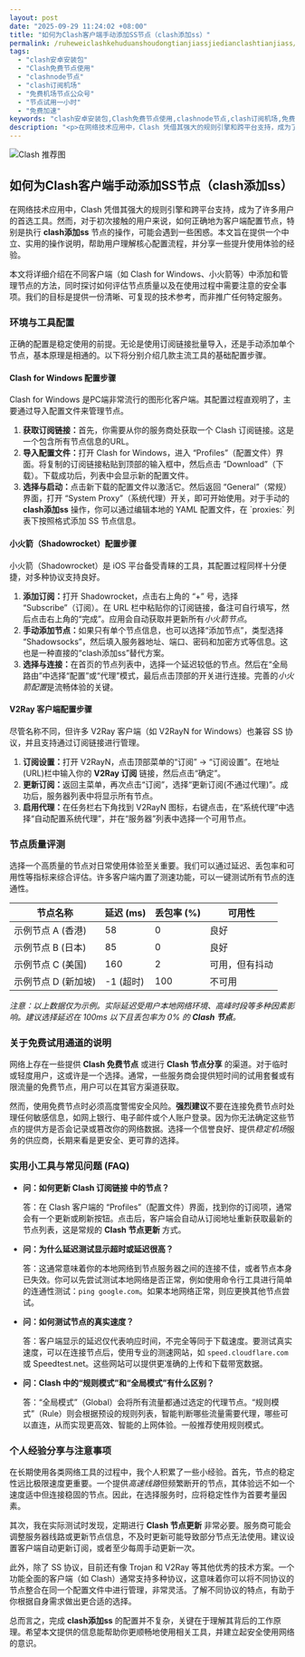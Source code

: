 ```yaml
---
layout: post
date: "2025-09-29 11:24:02 +08:00"
title: "如何为Clash客户端手动添加SS节点（clash添加ss）"
permalink: /ruheweiclashkehuduanshoudongtianjiassjiedianclashtianjiass/
tags:
  - "clash安卓安装包"
  - "Clash免费节点使用"
  - "clashnode节点"
  - "clash订阅机场"
  - "免费机场节点公众号"
  - "节点试用一小时"
  - "免费加速"
keywords: "clash安卓安装包,Clash免费节点使用,clashnode节点,clash订阅机场,免费机场节点公众号,节点试用一小时,免费加速"
description: "<p>在网络技术应用中，Clash 凭借其强大的规则引擎和跨平台支持，成为了许多用户的首选工具。然而，对于初次接触的用户来说，如何正确地为客户端配置节点，特别是执行 <strong>clash添加ss</strong> 节点的操作，可能会遇到一些困惑。本文旨在提供一个中立、实用的操作说明，帮助用户理解核心配置流程，并分享一些提升使用体验的经验。</p>"
---
```


![Clash 推荐图](https://clashjd.github.io/assets/img/付费小火箭机场推荐.png)

## 如何为Clash客户端手动添加SS节点（clash添加ss）

<p>在网络技术应用中，Clash 凭借其强大的规则引擎和跨平台支持，成为了许多用户的首选工具。然而，对于初次接触的用户来说，如何正确地为客户端配置节点，特别是执行 <strong>clash添加ss</strong> 节点的操作，可能会遇到一些困惑。本文旨在提供一个中立、实用的操作说明，帮助用户理解核心配置流程，并分享一些提升使用体验的经验。</p>
<p>本文将详细介绍在不同客户端（如 Clash for Windows、小火箭等）中添加和管理节点的方法，同时探讨如何评估节点质量以及在使用过程中需要注意的安全事项。我们的目标是提供一份清晰、可复现的技术参考，而非推广任何特定服务。</p>
<h3>环境与工具配置</h3>
<p>正确的配置是稳定使用的前提。无论是使用订阅链接批量导入，还是手动添加单个节点，基本原理是相通的。以下将分别介绍几款主流工具的基础配置步骤。</p>
<h4>Clash for Windows 配置步骤</h4>
<p>Clash for Windows 是PC端非常流行的图形化客户端。其配置过程直观明了，主要通过导入配置文件来管理节点。</p>
<ol>
    <li><strong>获取订阅链接：</strong>首先，你需要从你的服务商处获取一个 Clash 订阅链接。这是一个包含所有节点信息的URL。</li>
    <li><strong>导入配置文件：</strong>打开 Clash for Windows，进入 “Profiles”（配置文件）界面。将复制的订阅链接粘贴到顶部的输入框中，然后点击 “Download”（下载）。下载成功后，列表中会显示新的配置文件。</li>
    <li><strong>选择与启动：</strong>点击新下载的配置文件以激活它。然后返回 “General”（常规）界面，打开 “System Proxy”（系统代理）开关，即可开始使用。对于手动的 <strong>clash添加ss</strong> 操作，你可以通过编辑本地的 YAML 配置文件，在 `proxies:` 列表下按照格式添加 SS 节点信息。</li>
</ol>
<h4>小火箭（Shadowrocket）配置步骤</h4>
<p>小火箭（Shadowrocket）是 iOS 平台备受青睐的工具，其配置过程同样十分便捷，对多种协议支持良好。</p>
<ol>
    <li><strong>添加订阅：</strong>打开 Shadowrocket，点击右上角的 “+” 号，选择 “Subscribe”（订阅）。在 URL 栏中粘贴你的订阅链接，备注可自行填写，然后点击右上角的“完成”。应用会自动获取并更新所有<em>小火箭节点</em>。</li>
    <li><strong>手动添加节点：</strong>如果只有单个节点信息，也可以选择“添加节点”，类型选择 “Shadowsocks”，然后填入服务器地址、端口、密码和加密方式等信息。这也是一种直接的“clash添加ss”替代方案。</li>
    <li><strong>选择与连接：</strong>在首页的节点列表中，选择一个延迟较低的节点。然后在“全局路由”中选择“配置”或“代理”模式，最后点击顶部的开关进行连接。完善的<em>小火箭配置</em>是流畅体验的关键。</li>
</ol>
<h4>V2Ray 客户端配置步骤</h4>
<p>尽管名称不同，但许多 V2Ray 客户端（如 V2RayN for Windows）也兼容 SS 协议，并且支持通过订阅链接进行管理。</p>
<ol>
    <li><strong>订阅设置：</strong>打开 V2RayN，点击顶部菜单的“订阅” -> “订阅设置”。在地址(URL)栏中输入你的 <strong>V2Ray 订阅</strong> 链接，然后点击“确定”。</li>
    <li><strong>更新订阅：</strong>返回主菜单，再次点击“订阅”，选择“更新订阅(不通过代理)”。成功后，服务器列表中将显示所有节点。</li>
    <li><strong>启用代理：</strong>在任务栏右下角找到 V2RayN 图标，右键点击，在“系统代理”中选择“自动配置系统代理”，并在“服务器”列表中选择一个可用节点。</li>
</ol>
<h3>节点质量评测</h3>
<p>选择一个高质量的节点对日常使用体验至关重要。我们可以通过延迟、丢包率和可用性等指标来综合评估。许多客户端内置了测速功能，可以一键测试所有节点的连通性。</p>
<table>
    <thead>
        <tr>
            <th>节点名称</th>
            <th>延迟 (ms)</th>
            <th>丢包率 (%)</th>
            <th>可用性</th>
        </tr>
    </thead>
    <tbody>
        <tr>
            <td>示例节点 A (香港)</td>
            <td>58</td>
            <td>0</td>
            <td>良好</td>
        </tr>
        <tr>
            <td>示例节点 B (日本)</td>
            <td>85</td>
            <td>0</td>
            <td>良好</td>
        </tr>
        <tr>
            <td>示例节点 C (美国)</td>
            <td>160</td>
            <td>2</td>
            <td>可用，但有抖动</td>
        </tr>
        <tr>
            <td>示例节点 D (新加坡)</td>
            <td>-1 (超时)</td>
            <td>100</td>
            <td>不可用</td>
        </tr>
    </tbody>
</table>
<p><em>注意：以上数据仅为示例。实际延迟受用户本地网络环境、高峰时段等多种因素影响。建议选择延迟在 100ms 以下且丢包率为 0% 的 <strong>Clash 节点</strong>。</em></p>
<h3>关于免费试用通道的说明</h3>
<p>网络上存在一些提供 <strong>Clash 免费节点</strong> 或进行 <strong>Clash 节点分享</strong> 的渠道。对于临时或轻度用户，这或许是一个选择。通常，一些服务商会提供短时间的试用套餐或有限流量的免费节点，用户可以在其官方渠道获取。</p>
<p>然而，使用免费节点时必须高度警惕安全风险。<strong>强烈建议</strong>不要在连接免费节点时处理任何敏感信息，如网上银行、电子邮件或个人账户登录。因为你无法确定这些节点的提供方是否会记录或篡改你的网络数据。选择一个信誉良好、提供<em>稳定机场</em>服务的供应商，长期来看是更安全、更可靠的选择。</p>
<h3>实用小工具与常见问题 (FAQ)</h3>
<ul>
    <li>
        <strong>问：如何更新 Clash 订阅链接 中的节点？</strong>
        <p>答：在 Clash 客户端的 “Profiles”（配置文件）界面，找到你的订阅项，通常会有一个更新或刷新按钮。点击后，客户端会自动从订阅地址重新获取最新的节点列表，这是常规的 <strong>Clash 节点更新</strong> 方式。</p>
    </li>
    <li>
        <strong>问：为什么延迟测试显示超时或延迟很高？</strong>
        <p>答：这通常意味着你的本地网络到节点服务器之间的连接不佳，或者节点本身已失效。你可以先尝试测试本地网络是否正常，例如使用命令行工具进行简单的连通性测试：<code>ping google.com</code>。如果本地网络正常，则应更换其他节点尝试。</p>
    </li>
    <li>
        <strong>问：如何测试节点的真实速度？</strong>
        <p>答：客户端显示的延迟仅代表响应时间，不完全等同于下载速度。要测试真实速度，可以在连接节点后，使用专业的测速网站，如 <code>speed.cloudflare.com</code> 或 Speedtest.net。这些网站可以提供更准确的上传和下载带宽数据。</p>
    </li>
    <li>
        <strong>问：Clash 中的“规则模式”和“全局模式”有什么区别？</strong>
        <p>答：“全局模式”（Global）会将所有流量都通过选定的代理节点。“规则模式”（Rule）则会根据预设的规则列表，智能判断哪些流量需要代理，哪些可以直连，从而实现更高效、智能的上网体验。一般推荐使用规则模式。</p>
    </li>
</ul>
<h3>个人经验分享与注意事项</h3>
<p>在长期使用各类网络工具的过程中，我个人积累了一些小经验。首先，节点的稳定性远比极限速度更重要。一个提供<em>高速线路</em>但频繁断开的节点，其体验远不如一个速度适中但连接稳固的节点。因此，在选择服务时，应将稳定性作为首要考量因素。</p>
<p>其次，我在实际测试时发现，定期进行 <strong>Clash 节点更新</strong> 非常必要。服务商可能会调整服务器线路或更新节点信息，不及时更新可能导致部分节点无法使用。建议设置客户端自动更新订阅，或者至少每周手动更新一次。</p>
<p>此外，除了 SS 协议，目前还有像 Trojan 和 V2Ray 等其他优秀的技术方案。一个功能全面的客户端（如 Clash）通常支持多种协议，这意味着你可以将不同协议的节点整合在同一个配置文件中进行管理，非常灵活。了解不同协议的特点，有助于你根据自身需求做出更合适的选择。</p>
<p>总而言之，完成 <strong>clash添加ss</strong> 的配置并不复杂，关键在于理解其背后的工作原理。希望本文提供的信息能帮助你更顺畅地使用相关工具，并建立起安全使用网络的意识。</p>
